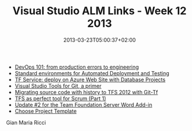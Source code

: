 ﻿---
title: "Visual Studio ALM Links - Week 12  2013"
description: ""
date: 2013-03-23T05:00:37+02:00
draft: false
tags: [VSAlm]
categories: [Visual Studio ALM]
---
- [DevOps 101: from production errors to engineering](http://mattvsts.blogspot.it/2013/03/devops-101-from-production-errors-ouch.html)
- [Standard environments for Automated Deployment and Testing](http://blog.hinshelwood.com/standard-environments-for-automated-deployment-and-testing/)
- [TF Service: deploy on Azure Web Site with Database Projects](http://www.codewrecks.com/blog/index.php/2013/03/15/tf-service-deploy-on-azure-web-site-with-database-project/)
- [Visual Studio Tools for Git, a primer](http://www.codewrecks.com/blog/index.php/2013/03/17/visual-studio-tools-for-git-a-primer/)
- [Migrating source code with history to TFS 2012 with Git-Tf](http://blog.hinshelwood.com/migrating-source-code-with-history-to-tfs-2012-with-git-tf/?utm_source=feedblitz&amp;utm_medium=FeedBlitzRss&amp;utm_campaign=visualstudioalm)
- [TFS as perfect tool for Scrum (Part 1)](http://osnabrugge.wordpress.com/2013/03/18/tfs-as-perfect-tool-for-scrum-part-1-introduction-in-scrum-and-tfs/)
- [Update #2 for the Team Foundation Server Word Add-in](http://blogs.msdn.com/b/willy-peter_schaub/archive/2013/03/19/update-2-for-the-team-foundation-server-word-add-in.aspx)
- [Choose Project Template](http://msdn.microsoft.com/en-us/library/vstudio/ms400752.aspx)

Gian Maria Ricci
